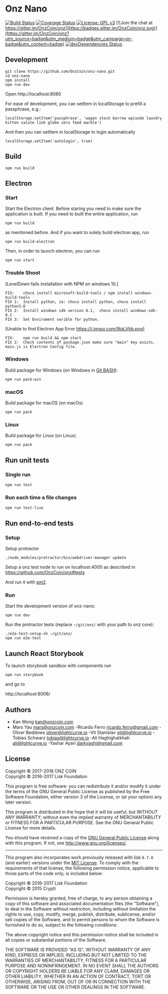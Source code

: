 # Onz Nano

[![Build Status](https://jenkins.onzcoin.com/buildStatus/icon?job=onz-nano/development)](https://jenkins.onzcoin.com/job/onz-nano/job/development)
[![Coverage Status](https://coveralls.io/repos/github/OnzCoin/onz-nano/badge.svg?branch=development)](https://coveralls.io/github/OnzCoin/onz-nano?branch=development)
[![License: GPL v3](https://img.shields.io/badge/License-GPL%20v3-blue.svg)](http://www.gnu.org/licenses/gpl-3.0)
[![Join the chat at https://gitter.im/OnzCoin/onz](https://badges.gitter.im/OnzCoin/onz.svg)](https://gitter.im/OnzCoin/onz?utm_source=badge&utm_medium=badge&utm_campaign=pr-badge&utm_content=badge)
[![devDependencies Status](https://david-dm.org/onzHQ/onz-nano/dev-status.svg)](https://david-dm.org/onzHQ/onz-nano?type=dev)

## Development

```
git clone https://github.com/OnzCoin/onz-nano.git
cd onz-nano
npm install
npm run dev
```

Open http://localhost:8080

For ease of development, you can setItem in localStorage to prefill a passphrase, e.g.:
```
localStorage.setItem('passphrase', 'wagon stock borrow episode laundry kitten salute link globe zero feed marble')
```

And then you can setItem in localStorage to login automatically
```
localStorage.setItem('autologin', true)
```

## Build

```
npm run build
```

## Electron

### Start


Start the Electron client. Before staring you need to make sure the application is built. If you need to built the entire application, run

```
npm run build
```

as mentioned before. And if you want to solely build electron app, run

```
npm run build-electron
```

Then, in order to launch electron, you can run

```
npm run start
```

### Trouble Shoot

[LevelDown fails installation with NPM on windows 10.]
```
FIX:    choco install microsoft-build-tools / npm install windows-build-tools
FIX 1:  Install python, ie: choco install python, choco install python3.6
FIX 2:  Install windows sdk version 8.1,  choco install windows-sdk-8.1 
FIX 3:  Set Enviroment varible for python.
```

[Unable to find Electron App Error https://i.imgur.com/9lqLVhb.png]
```
FIX:    npm run build && npm start
FIX 2:  Check contents of package.json make sure "main" key exists. main.js is Electron Config file.
```


### Windows

Build package for Windows (on Windows in [Git BASH](https://git-for-windows.github.io/)).

```
npm run pack:win
```

### macOS

Build package for macOS (on macOs)

```
npm run pack 
```

### Linux

Build package for Linux (on Linux).

```
npm run pack 
```

## Run unit tests

### Single run
```
npm run test
```

### Run each time a file changes
```
npm run test-live
```

## Run end-to-end tests

### Setup

Setup protractor

```
./node_modules/protractor/bin/webdriver-manager update
```

Setup a onz test node to run on localhost:4000 as described in https://github.com/OnzCoin/onz#tests

And run it with [pm2](http://pm2.keymetrics.io/).

### Run

Start the development version of onz-nano:

```
npm run dev
```

Run the protractor tests (replace `~/git/onz/` with your path to onz core):

```
./e2e-test-setup.sh ~/git/onz/
npm run e2e-test
```

## Launch React Storybook

To launch storybook sandbox with components run
```
npm run storybook
```
and go to

http://localhost:6006/


## Authors

- Kan Wong <kan@onzcoin.com>
- Mars Yau <mars@onzcoin.com>
-Ricardo Ferro <ricardo.ferro@gmail.com>
-Oliver Beddows <oliver@lightcurve.io>
-Vít Stanislav <vit@lightcurve.io>
-Tobias Schwarz <tobias@lightcurve.io>
-Ali Haghighatkhah <ali@lightcurve.io>
-Yashar Ayari <darkyashi@gmail.com>

## License

Copyright © 2017-2018 ONZ COIN<br>
Copyright © 2016-2017 Lisk Foundation<br>

This program is free software: you can redistribute it and/or modify it under the terms of the GNU General Public License as published by the Free Software Foundation, either version 3 of the License, or (at your option) any later version.

This program is distributed in the hope that it will be useful, but WITHOUT ANY WARRANTY; without even the implied warranty of MERCHANTABILITY or FITNESS FOR A PARTICULAR PURPOSE. See the GNU General Public License for more details.

You should have received a copy of the [GNU General Public License](https://github.com/OnzCoin/onz/tree/master/LICENSE) along with this program.  If not, see <http://www.gnu.org/licenses/>.


***

This program also incorporates work previously released with lisk `0.7.0` (and earlier) versions under the [MIT License](https://opensource.org/licenses/MIT). To comply with the requirements of that license, the following permission notice, applicable to those parts of the code only, is included below:

Copyright © 2016-2017 Lisk Foundation<br>
Copyright © 2015 Crypti<br>

Permission is hereby granted, free of charge, to any person obtaining a copy of this software and associated documentation files (the "Software"), to deal in the Software without restriction, including without limitation the rights to use, copy, modify, merge, publish, distribute, sublicense, and/or sell copies of the Software, and to permit persons to whom the Software is furnished to do so, subject to the following conditions:

The above copyright notice and this permission notice shall be included in all copies or substantial portions of the Software.

THE SOFTWARE IS PROVIDED "AS IS", WITHOUT WARRANTY OF ANY KIND, EXPRESS OR IMPLIED, INCLUDING BUT NOT LIMITED TO THE WARRANTIES OF MERCHANTABILITY, FITNESS FOR A PARTICULAR PURPOSE AND NONINFRINGEMENT. IN NO EVENT SHALL THE AUTHORS OR COPYRIGHT HOLDERS BE LIABLE FOR ANY CLAIM, DAMAGES OR OTHER LIABILITY, WHETHER IN AN ACTION OF CONTRACT, TORT OR OTHERWISE, ARISING FROM, OUT OF OR IN CONNECTION WITH THE SOFTWARE OR THE USE OR OTHER DEALINGS IN THE SOFTWARE.
